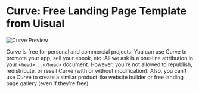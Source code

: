 # Curve: Free Landing Page Template from Uisual

![Curve Preview](https://res.cloudinary.com/uisual/image/upload/assets/screenshots/curve.png)

Curve is free for personal and commercial projects. You can use Curve to promote your app, sell your ebook, etc. All we ask is a one-line attribution in your `<head>...</head>` document. However, you're not allowed to republish, redistribute, or resell Curve (with or without modification). Also, you can't use Curve to create a similar product like website builder or free landing page gallery (even if they're free).